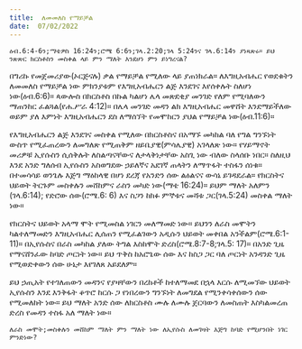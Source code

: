 ```yaml
---
title:  ለመመለስ የማይቻል
date:  07/02/2022
---
```


`ዕብ.6:4-6ን;ማቴዎስ 16:24ን;ሮሜ 6:6ን;ገላ.2:20;ገላ 5:24ንና ገላ.6:14ን ያነጻጽሩ። ይህ ንጽጽር ክርስቶስን መስቀል ላይ ምን ማለት እንደሆነ ምን ይነግረናል?`

በግሪኩ የመጀመሪያው(ኦርጅናሉ) ቃል የማይቻል የሚለው ላይ ያጠነክራል። ለእግዚአብሔር የወደቁትን ለመመለስ የማይቻል ነው ምክንያቱም የእግዚአብሔርን ልጅ እንደገና እየሰቀሉት ስለሆነ ነው(ዕብ.6:6)። ጳውሎስ
በክርስቶስ በኩል ካልሆነ ሌላ መጽደቂያ መንገድ የለም የሚባለውን ማጠንከር ፈልጓል(የሐ.ሥራ 4:12)። በሌላ መንገድ መዳን ልክ እግዚአብሔር መዋሸት እንደማይችለው ወይም ያለ እምነት እግዚአብሔርን ደስ ለማሰኘት የመሞከርን ያህል የማይቻል ነው(ዕብ.11:6)።

የእግዚአብሔርን ልጅ እንደገና መስቀል የሚለው በክርስቶስና በአማኙ መካከል ባለ የግል ግንኙነት ውስጥ የሚፈጠረውን ለመግለጽ የሚጠቅም ዘይቤያዊ(ምሳሌያዊ) አገላለጽ ነው። የሃይማኖት መሪዎቹ ኢየሱስን ሲሰቅሉት ለስልጣናቸውና ለታላቅነታቸው አስጊ ነው ብለው ስላሰቡ ነበር። ስለዚህ እንደ አንድ ግለሰብ ኢየሱስን አስወግደው ኃይለኛና አደገኛ ጠላትን ለማጥፋት ተስፋን ሰነቁ። በተመሳሳይ ወንጌሉ እጅግ ማዕከላዊ በሆነ ደረጃ የአንድን ሰው ልዕልናና ውሳኔ ይገዳደራል። የክርስትና ህይወት ትርጉም መስቀሉን መሸከምና ራስን መካድ ነው(ማቴ 16:24)። ይህም ማለት አለምን (ገላ.6:14); የድሮው ሰው(ሮሜ.6: 6) እና ስጋን ከክፉ ምኞቱና መሻቱ ጋር(ገላ.5:24) መስቀል ማለት ነው።

የክርስትና ህይወት አላማ ሞት የሚመስል ነገርን መለማመድ ነው። ይህንን ለራስ መሞትን ካልተለማመድን እግዚአብሔር ሊሰጠን የሚፈልገውን አዲሱን ህይወት መቀበል አንችልም(ሮሜ.6:1-11)። በኢየሱስና በራስ መካከል ያለው ትግል እስከሞት ድረስ(ሮሜ.8:7-8;ገላ.5: 17)። በአንድ ጊዜ የማናሸንፈው ከባድ ጦርነት ነው። ይህ ጥቅስ ከአሮጌው ሰው እና ከስጋ ጋር ባለ ጦርነት አንዳንድ ጊዜ የሚወድቀውን ሰው ሁኔታ እየገለጸ አይደለም።

ይህ ኃጢአት የተገለጠውን መዳንና የያዛቸውን በረከቶች ከተለማመደ በኋላ እርሱ ለሚመኘው ህይወት ኢየሱስን እንደ እንቅፋት ቆጥሮ ከርሱ ጋ የነበረውን ግንኙነት ለመግደል የሚንቀሳቀሰውን ሰው የሚመለከት ነው። ይህ ማለት አንድ ሰው ለክርስቶስ ሙሉ ለሙሉ ጀርባውን ለመስጠት እስካልመረጠ ድረስ የመዳን ተስፋ አለ ማለት ነው።

`ለራስ መሞት;መስቀሉን መሸከም ማለት ምን ማለት ነው ለኢየሱስ ለመገዛት እጅግ ከባድ የሚሆንበት ነገር ምንድነው?`